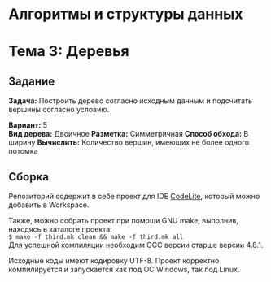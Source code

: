 # Алгоритмы и структуры данных
# Тема 3: Деревья
## Задание
**Задача:** Построить дерево согласно исходным данным и подсчитать вершины согласно условию.

**Вариант:** 5  
**Вид дерева:** Двоичное
**Разметка:** Симметричная
**Способ обхода:** В ширину
**Вычислить:** Количество вершин, имеющих не более одного потомка   

## Сборка
Репозиторий содержит в себе проект для IDE [CodeLite](https://codelite.org/), который можно добавить в Workspace.  

Также, можно собрать проект при помощи GNU make, выполнив, находясь в каталоге проекта:  
```$ make -f third.mk clean && make -f third.mk all```  
Для успешной компиляции необходим GCC версии старше версии 4.8.1.

Исходные коды имеют кодировку UTF-8.
Проект корректно компилируется и запускается как под ОС Windows, так под Linux.